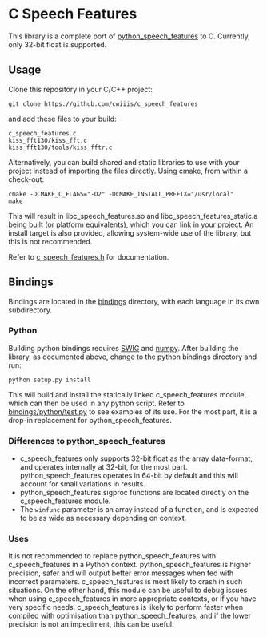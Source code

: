# C Speech Features

This library is a complete port of [python_speech_features](https://github.com/jameslyons/python_speech_features) to C. Currently, only 32-bit float is supported.

## Usage

Clone this repository in your C/C++ project:

```
git clone https://github.com/cwiiis/c_speech_features
```

and add these files to your build:

```
c_speech_features.c
kiss_fft130/kiss_fft.c
kiss_fft130/tools/kiss_fftr.c
```

Alternatively, you can build shared and static libraries to use with your project instead of importing the files directly. Using cmake, from within a check-out:

```
cmake -DCMAKE_C_FLAGS="-O2" -DCMAKE_INSTALL_PREFIX="/usr/local"
make
```

This will result in libc_speech_features.so and libc_speech_features_static.a being built (or platform equivalents), which you can link in your project. An install target is also provided, allowing system-wide use of the library, but this is not recommended.

Refer to [c_speech_features.h](c_speech_features.h) for documentation.

## Bindings

Bindings are located in the [bindings](bindings) directory, with each language in its own subdirectory.

### Python

Building python bindings requires [SWIG](http://www.swig.org/) and [numpy](http://www.numpy.org/). After building the library, as documented above, change to the python bindings directory and run:

```
python setup.py install
```

This will build and install the statically linked c_speech_features module, which can then be used in any python script. Refer to [bindings/python/test.py](bindings/python/test.py) to see examples of its use. For the most part, it is a drop-in replacement for python_speech_features.

### Differences to python_speech_features

* c_speech_features only supports 32-bit float as the array data-format, and operates internally at 32-bit, for the most part. python_speech_features operates in 64-bit by default and this will account for small variations in results.
* python_speech_features.sigproc functions are located directly on the c_speech_features module.
* The `winfunc` parameter is an array instead of a function, and is expected to be as wide as necessary depending on context.

### Uses

It is not recommended to replace python_speech_features with c_speech_features in a Python context. python_speech_features is higher precision, safer and will output better error messages when fed with incorrect parameters. c_speech_features is most likely to crash in such situations. On the other hand, this module can be useful to debug issues when using c_speech_features in more appropriate contexts, or if you have very specific needs. c_speech_features is likely to perform faster when compiled with optimisation than python_speech_features, and if the lower precision is not an impediment, this can be useful.
